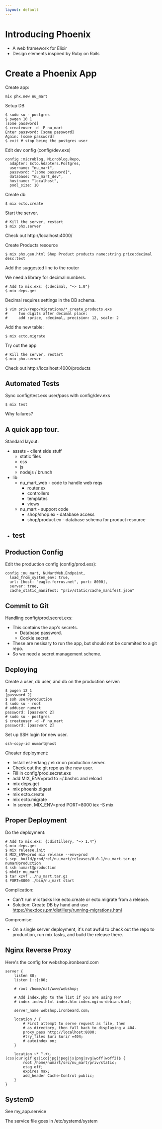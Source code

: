 ```yaml
---
layout: default
---
```


# Introducing Phoenix

 - A web framework for Elixir
 - Design elements inspired by Ruby on Rails

# Create a Phoenix App

Create app:

```
mix phx.new nu_mart
```

Setup DB

```
$ sudo su - postgres
$ pwgen 10 1
[some password]
$ createuser -d -P nu_mart
Enter password: [some password]
Again: [some password]
$ exit # stop being the postgres user
```

Edit dev config (config/dev.exs)

```
config :microblog, Microblog.Repo,
  adapter: Ecto.Adapters.Postgres,
  username: "nu_mart",
  password: "[some password]",
  database: "nu_mart_dev",
  hostname: "localhost",
  pool_size: 10
```

Create db

```
$ mix ecto.create
```

Start the server.

```
# Kill the server, restart
$ mix phx.server
```

Check out http://localhost:4000/

Create Products resource

```
$ mix phx.gen.html Shop Product products name:string price:decimal desc:text
```

Add the suggested line to the router

We need a library for decimal numbers.

```
# Add to mix.exs: {:decimal, "~> 1.0"}
$ mix deps.get
```

Decimal requires settings in the DB schema.

```
$ vim priv/repo/migrations/*_create_products.exs
#     two digits after decimal place:
#     add :price, :decimal, precision: 12, scale: 2
```

Add the new table:

```
$ mix ecto.migrate
```

Try out the app

```
# Kill the server, restart
$ mix phx.server
```

Check out http://localhost:4000/products

## Automated Tests

Sync config/test.exs user/pass with config/dev.exs

```$ mix test```

Why failures?

## A quick app tour.

Standard layout:

 - assets - client side stuff
   - static files
   - css
   - js
   - nodejs / brunch
 - lib
   - nu_mart_web - code to handle web reqs
     - router.ex
     - controllers
     - templates
     - views
   - nu_mart - support code
     - shop/shop.ex - database access
     - shop/product.ex - database schema for product resource
  - test
    - 

## Production Config

Edit the production config (config/prod.exs):

```
config :nu_mart, NuMartWeb.Endpoint,
  load_from_system_env: true,
  url: [host: "eagle.ferrus.net", port: 8000],
  server: true,
  cache_static_manifest: "priv/static/cache_manifest.json"
```

## Commit to Git

Handling config/prod.secret.exs:

 - This contains the app's secrets.
   - Database password.
   - Cookie secret.
 - These are nesisary to run the app, but should
   not be commited to a git repo.
 - So we need a secret management scheme.
 
## Deploying

Create a user, db user, and db on the production server:

```
$ pwgen 12 1
[password 2]
$ ssh user@production
$ sudo su - root
# adduser numart
password: [password 2]
# sudo su - postgres
$ createuser -d -P nu_mart
password: [password 2]
```

Set up SSH login for new user.

```ssh-copy-id numart@host```

Cheater deployment:

 - Install esl-erlang / elixir on production server.
 - Check out the git repo as the new user.
 - Fill in config/prod.secret.exs
 - add MIX_ENV=prod to ~/.bashrc and reload
 - mix deps.get
 - mix phoenix.digest
 - mix ecto.create
 - mix ecto.migrate
 - In screen, MIX_ENV=prod PORT=8000 iex -S mix

## Proper Deployment

Do the deployment:

```
# Add to mix.exs: {:distillery, "~> 1.4"}
$ mix deps.get
$ mix release.init
$ MIX_ENV=prod mix release --env=prod
$ scp _build/prod/rel/nu_mart/releases/0.0.1/nu_mart.tar.gz numar@production
$ ssh numart@production
$ mkdir nu_mart
$ tar xzvf ../nu_mart.tar.gz
$ PORT=8000 ./bin/nu_mart start
```

Complication: 

 * Can't run mix tasks like ecto.create or ecto.migrate from a release.
 * Solution: Create DB by hand and use https://hexdocs.pm/distillery/running-migrations.html
 
Compromise:

 * On a single server deployment, it's not awful to check out the repo
   to production, run mix tasks, and build the release there.

## Nginx Reverse Proxy

Here's the config for webshop.ironbeard.com

```
server {
	listen 80;
	listen [::]:80;

	# root /home/nat/www/webshop; 

	# Add index.php to the list if you are using PHP
	# index index.html index.htm index.nginx-debian.html;

	server_name webshop.ironbeard.com;

	location / {
		# First attempt to serve request as file, then
		# as directory, then fall back to displaying a 404.
		proxy_pass http://localhost:8000;
		#try_files $uri $uri/ =404;
		# autoindex on;
	}

	location ~* ^.+\.(css|cur|gif|gz|ico|jpg|jpeg|js|png|svg|woff|woff2)$ {
		root /home/numart/src/nu_mart/priv/static;
		etag off;
		expires max;
		add_header Cache-Control public;
	}	 
}
```

## SystemD

See my_app.service

The service file goes in /etc/systemd/system

